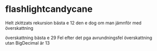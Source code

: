 # flashlightcandycane
Helt zkittzats
rekursion bästa e 12
den e dog om man jämnför med överskattning

överskattning bästa e 29
Fel efter det pga avrundningsfel
överskattning utan BigDecimal är 13
